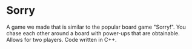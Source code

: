# Sorry
A game we made that is similar to the popular board game "Sorry!". You chase each other around a board with power-ups that are obtainable.
Allows for two players. Code written in C++.

